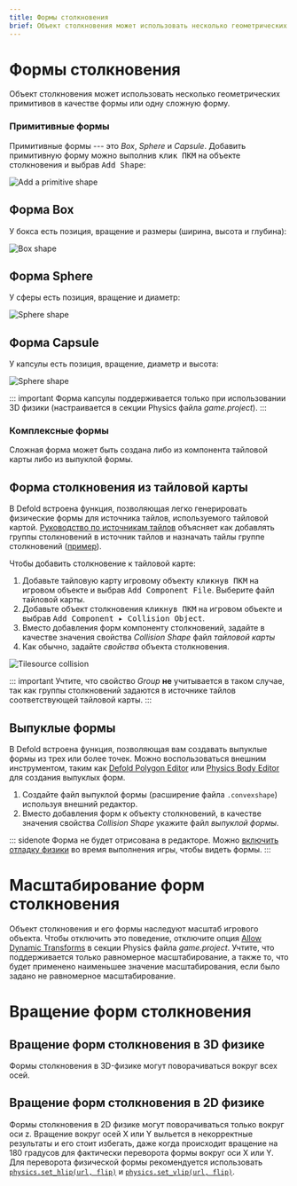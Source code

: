 ```yaml
---
title: Формы столкновения
brief: Объект столкновения может использовать несколько геометрических примитивов в качестве формы или одну сложную форму.
---
```


# Формы столкновения

Объект столкновения может использовать несколько геометрических примитивов в качестве формы или одну сложную форму.

### Примитивные формы
Примитивные формы --- это *Box*, *Sphere* и *Capsule*. Добавить примитивную форму можно выполнив <kbd>клик ПКМ</kbd> на объекте столкновения и выбрав <kbd>Add Shape</kbd>:

![Add a primitive shape](images/physics/add_shape.png)

## Форма Box
У бокса есть позиция, вращение и размеры (ширина, высота и глубина):

![Box shape](images/physics/box.png)

## Форма Sphere
У сферы есть позиция, вращение и диаметр:

![Sphere shape](images/physics/sphere.png)

## Форма Capsule
У капсулы есть позиция, вращение, диаметр и высота:

![Sphere shape](images/physics/capsule.png)

::: important
Форма капсулы поддерживается только при использовании 3D физики (настраивается в секции Physics файла *game.project*).
:::

### Комплексные формы
Сложная форма может быть создана либо из компонента тайловой карты либо из выпуклой формы.

## Форма столкновения из тайловой карты
В Defold встроена функция, позволяющая легко генерировать физические формы для источника тайлов, используемого тайловой картой. [Руководство по источникам тайлов](/manuals/tilesource/#tile-source-collision-shapes) объясняет как добавлять группы столкновений в источник тайлов и назначать тайлы группе столкновений ([пример](/examples/tilemap/collisions/)).

Чтобы добавить столкновение к тайловой карте:

1. Добавьте тайловую карту игровому объекту <kbd>кликнув ПКМ</kbd> на игровом объекте и выбрав <kbd>Add Component File</kbd>. Выберите файл тайловой карты.
2. Добавьте объект столкновения <kbd>кликнув ПКМ</kbd> на игровом объекте и выбрав <kbd>Add Component ▸ Collision Object</kbd>.
3. Вместо добавления форм компоненту столкновений, задайте в качестве значения свойства *Collision Shape* файл *тайловой карты*
4. Как обычно, задайте *свойства* объекта столкновения.

![Tilesource collision](images/physics/collision_tilemap.png)

::: important
Учтите, что свойство *Group* **не** учитывается в таком случае, так как группы столкновений задаются в источнике тайлов соответствующей тайловой карты.
:::

## Выпуклые формы
В Defold встроена функция, позволяющая вам создавать выпуклые формы из трех или более точек. Можно воспользоваться внешним инструментом, таким как [Defold Polygon Editor](/assets/defoldpolygoneditor/) или [Physics Body Editor](/assets/physicsbodyeditor/) для создания выпуклых форм.

1. Создайте файл выпуклой формы (расширение файла `.convexshape`) используя внешний редактор.
2. Вместо добавления форм к объекту столкновений, в качестве значения свойства *Collision Shape* укажите файл *выпуклой формы*.

::: sidenote
Форма не будет отрисована в редакторе. Можно [включить отладку физики](/manuals/debugging/#debugging-problems-with-physics) во время выполнения игры, чтобы видеть формы.
:::


# Масштабирование форм столкновения
Объект столкновения и его формы наследуют масштаб игрового объекта. Чтобы отключить это поведение, отключите опция [Allow Dynamic Transforms](/manuals/project-settings/#allow-dynamic-transforms) в секции Physics файла *game.project*. Учтите, что поддерживается только равномерное масштабирование, а также то, что будет применено наименьшее значение масштабирования, если было задано не равномерное масштабирование.


# Вращение форм столкновения

## Вращение форм столкновения в 3D физике
Формы столкновения в 3D-физике могут поворачиваться вокруг всех осей.


## Вращение форм столкновения в 2D физике
Формы столкновения в 2D физике могут поворачиваться только вокруг оси z. Вращение вокруг осей X или Y выльется в некорректные результаты и его стоит избегать, даже когда происходит вращение на 180 градусов для фактически переворота формы вокруг оси X или Y. Для переворота физической формы рекомендуется использовать [`physics.set_hlip(url, flip)`](/ref/stable/physics/?#physics.set_hflip:url-flip) и [`physics.set_vlip(url, flip)`](/ref/stable/physics/?#physics.set_vflip:url-flip).
